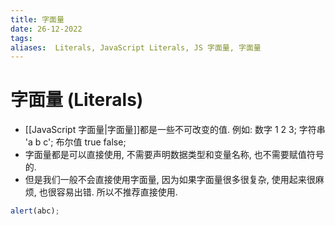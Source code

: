 ```yaml
---
title: 字面量
date: 26-12-2022
tags: 
aliases:  Literals, JavaScript Literals, JS 字面量, 字面量
---
```


# 字面量 (Literals)  
  
- [[JavaScript 字面量|字面量]]都是一些不可改变的值. 例如: 数字 1 2 3; 字符串 'a b c'; 布尔值 true false;  
- 字面量都是可以直接使用, 不需要声明数据类型和变量名称, 也不需要赋值符号的.   
- 但是我们一般不会直接使用字面量, 因为如果字面量很多很复杂, 使用起来很麻烦, 也很容易出错. 所以不推荐直接使用.    

```js
alert(abc);
```